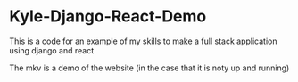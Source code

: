 # Kyle-Django-React-Demo
This is a code for an example of my skills to make a full stack application using django and react

The mkv is a demo of the website (in the case that it is noty up and running)
